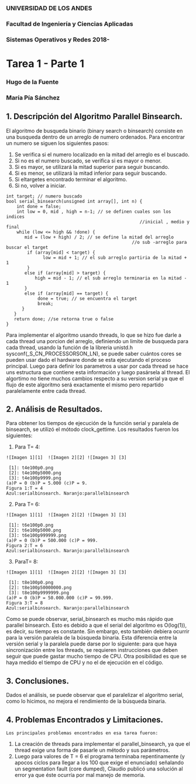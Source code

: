 ### UNIVERSIDAD DE LOS ANDES

### Facultad de Ingeniería y Ciencias Aplicadas

### Sistemas Operativos y Redes 2018-

# Tarea 1 - Parte 1

### Hugo de la Fuente

### María Pía Sánchez


## 1. Descripción del Algoritmo Parallel Binsearch.

El algoritmo de busqueda binario (binary search o binsearch) consiste en una busqueda dentro
de un arreglo de numero ordenados. Para encontrar un numero se siguen los siguientes pasos:

1. Se verifica si el numero localizado en la mitad del arreglo es el buscado.
2. Si no es el numero buscado, se verifica si es mayor o menor.
3. Si es mayor, se utilizará la mitad superior para seguir buscando.
4. Si es menor, se utilizará la mitad inferior para seguir buscando.
5. Si eltargetes encontrado terminar el algoritmo.
6. Si no, volver a iniciar.
```
int target; // numero buscado
bool serial_binsearch(unsigned int array[], int n) {
    int done = false;
    int low = 0, mid , high = n-1; // se definen cuales son los indices
                                                   //inicial , medio y final
    while (low <= high && !done) {
       mid = (low + high) / 2; // se define la mitad del arreglo
                                                //o sub -arreglo para buscar el target
        if (array[mid] < target) { 
              low = mid + 1; // el sub arreglo partiria de la mitad + 1
        }
       else if (array[mid] > target) {
           high = mid - 1; // el sub arreglo terminaria en la mitad - 1
       }
       else if (array[mid] == target) { 
            done = true; // se encuentra el target
            break;
      }
   }
   return done; //se retorna true o false
}
```
Para implementar el algoritmo usando threads, lo que se hizo fue darle a cada thread una porcion
del arreglo, definiendo un limite de busqueda para cada thread, usando la función de la libreria
unistd.h sysconf(_S_CN_PROCESSORSON_LN), se puede saber cuántos cores se pueden usar dado
el hardware donde se esta ejecutando el proceso principal. Luego para definir los parametros a usar
por cada thread se hace uns estructura que contiene esta información y luego pasársela al thread.
El algortimo no tiene muchos cambios respecto a su version serial ya que el flujo de este algoritmo
será exactamente el mismo pero repartido paralelamente entre cada thread.


## 2. Análisis de Resultados.

Para obtener los tiempos de ejecución de la función serial y paralela de binsearch, se utilizó el
mótodo clock_gettime. Los resultados fueron los siguientes:

1. Para T= 4:

```
![Imagen 1][1]  ![Imagen 2][2] ![Imagen 3] [3]

 [1]: t4e100p0.png
 [2]: t4e100p5000.png
 [3]: t4e100p9999.png
(a)P = 0 (b)P = 5.000 (c)P = 9.
Figura 1:T = 4
Azul:serialbinsearch. Naranjo:parallelbinsearch
```
2. Para T= 6:

```
![Imagen 1][1]  ![Imagen 2][2] ![Imagen 3] [3]

 [1]: t6e100p0.png
 [2]: t6e100p5000.png
 [3]: t6e100p999999.png
(a)P = 0 (b)P = 500.000 (c)P = 999.
Figura 2:T = 6
Azul:serialbinsearch. Naranjo:parallelbinsearch
```

3. ParaT= 8:

```
![Imagen 1][1]  ![Imagen 2][2] ![Imagen 3] [3]

 [1]: t8e100p0.png
 [2]: t8e100p50000000.png
 [3]: t8e100p9999999.png
(a)P = 0 (b)P = 50.000.000 (c)P = 99.999.
Figura 3:T = 8
Azul:serialbinsearch. Naranjo:parallelbinsearch
```
Como se puede observar, serial_binsearch es mucho más rápido que parallel binsearch. Esto es
debido a que el serial del algoritmo es O(log(1)), es decir, su tiempo es constante. Sin embargo,
esto también debiera ocurrir para la versión paralela de la búsqueda binaria. Esta diferencia entre
la versión serial y la paralela puede darse por lo siguiente: para que haya sincronización entre los
threads, se requieren instrucciones que deben seguir que puede gastar mucho tiempo de CPU. Otra
posibilidad es que se haya medido el tiempo de CPU y no el de ejecución en el código.


## 3. Conclusiones.

Dados el análisis, se puede observar que el paralelizar el algoritmo serial, como lo hicimos, no
mejora el rendimiento de la búsqueda binaria.

## 4. Problemas Encontrados y Limitaciones.

```
Los principales problemas encontrados en esa tarea fueron:
```
1. La creación de threads para implementar el parallel_binsearch, ya que el thread exige una
    forma de pasarle un método y sus parámetros.
2. Luego para valores de T = 6 el programa terminaba repentinamente (y apocos ciclos para llegar
    a los 100 que exige el enunciado) señalando un segmentation fault (core dumped), Claudio
    publicó una solución al error ya que éste ocurría por mal manejo de memoria.




